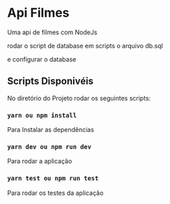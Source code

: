 # Api Filmes

Uma api de filmes com NodeJs

rodar o script de database em scripts o arquivo db.sql

e configurar o database

## Scripts Disponivéis

No diretório do Projeto rodar os seguintes scripts:

### `yarn ou npm install`

Para Instalar as dependências

### `yarn dev ou npm run dev`

Para rodar a aplicação

### `yarn test ou npm run test`

Para rodar os testes da aplicação
